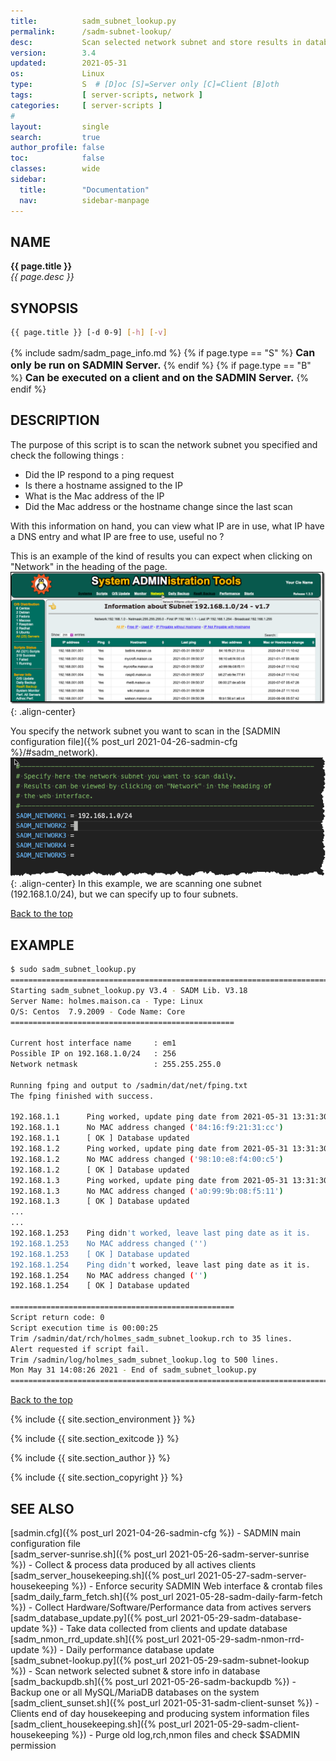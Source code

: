 ```yaml
---
title:          sadm_subnet_lookup.py 
permalink:      /sadm-subnet-lookup/
desc:           Scan selected network subnet and store results in database
version:        3.4
updated:        2021-05-31
os:             Linux
type:           S  # [D]oc [S]=Server only [C]=Client [B]oth
tags:           [ server-scripts, network ] 
categories:     [ server-scripts ] 
#
layout:         single
search:         true
author_profile: false
toc:            false
classes:        wide
sidebar:
  title:        "Documentation"
  nav:          sidebar-manpage
---
```


<a id="top_of_page"></a>



<a id="name"></a>
## NAME
**{{ page.title }}**  
*{{ page.desc }}*   



<a id="synopsis"></a>
## SYNOPSIS

```bash
{{ page.title }} [-d 0-9] [-h] [-v]
```
{% include sadm/sadm_page_info.md %}
{% if page.type == "S" %}
<font size="3"><strong>Can only be run on SADMIN Server.</strong></font>
{% endif %}
{% if page.type == "B" %}
<font size="3"><strong>Can be executed on a client and on the SADMIN Server.</strong></font>
{% endif %}




<a id="description"></a>
## DESCRIPTION
The purpose of this script is to scan the network subnet you specified and check the following things :   
- Did the IP respond to a ping request   
- Is there a hostname assigned to the IP   
- What is the Mac address of the IP   
- Did the Mac address or the hostname change since the last scan   

With this information on hand, you can view what IP are in use, what IP have a DNS entry and what IP
are free to use, useful no ?   

This is an example of the kind of results you can expect when clicking on "Network" in the heading
of the page.
![Subnet Scan Web Results](/assets/img/sadm_subnet_lookup/sadm_subnet_network_lookup_web.png){: .align-center}

You specify the network subnet you want to scan in the [SADMIN configuration file]({% post_url 2021-04-26-sadmin-cfg %}/#sadm_network).
![Subnet to scan](/assets/img/sadm_subnet_lookup/sadm_subnet_lookup_to_scan.png){: .align-center}
In this example, we are scanning one subnet (192.168.1.0/24), but we can specify up to four subnets.  
 
[Back to the top](#top_of_page)



<a id="examples"></a>
## EXAMPLE

```bash
$ sudo sadm_subnet_lookup.py 
================================================================================
Starting sadm_subnet_lookup.py V3.4 - SADM Lib. V3.18
Server Name: holmes.maison.ca - Type: Linux
O/S: Centos  7.9.2009 - Code Name: Core
==================================================
 
Current host interface name     : em1
Possible IP on 192.168.1.0/24   : 256 
Network netmask                 : 255.255.255.0

Running fping and output to /sadmin/dat/net/fping.txt
The fping finished with success.

192.168.1.1      Ping worked, update ping date from 2021-05-31 13:31:30 to 2021-05-31 14:08:13
192.168.1.1      No MAC address changed ('84:16:f9:21:31:cc')
192.168.1.1      [ OK ] Database updated
192.168.1.2      Ping worked, update ping date from 2021-05-31 13:31:30 to 2021-05-31 14:08:13
192.168.1.2      No MAC address changed ('98:10:e8:f4:00:c5')
192.168.1.2      [ OK ] Database updated
192.168.1.3      Ping worked, update ping date from 2021-05-31 13:31:30 to 2021-05-31 14:08:13
192.168.1.3      No MAC address changed ('a0:99:9b:08:f5:11')
192.168.1.3      [ OK ] Database updated
...
...
192.168.1.253    Ping didn't worked, leave last ping date as it is.
192.168.1.253    No MAC address changed ('')
192.168.1.253    [ OK ] Database updated
192.168.1.254    Ping didn't worked, leave last ping date as it is.
192.168.1.254    No MAC address changed ('')
192.168.1.254    [ OK ] Database updated
 
==================================================
Script return code: 0
Script execution time is 00:00:25
Trim /sadmin/dat/rch/holmes_sadm_subnet_lookup.rch to 35 lines.
Alert requested if script fail.
Trim /sadmin/log/holmes_sadm_subnet_lookup.log to 500 lines.
Mon May 31 14:08:26 2021 - End of sadm_subnet_lookup.py
================================================================================
```

[Back to the top](#top_of_page)


{% include {{ site.section_environment }} %}

{% include {{ site.section_exitcode    }} %}

{% include {{ site.section_author      }} %}

{% include {{ site.section_copyright   }} %}


<a id="seealso"></a>
## SEE ALSO

[sadmin.cfg]({% post_url 2021-04-26-sadmin-cfg %}) - SADMIN main configuration file   
[sadm_server-sunrise.sh]({% post_url 2021-05-26-sadm-server-sunrise %}) - Collect & process data produced by all actives clients  
[sadm_server_housekeeping.sh]({% post_url 2021-05-27-sadm-server-housekeeping %}) - Enforce security SADMIN Web interface & crontab files
[sadm_daily_farm_fetch.sh]({% post_url 2021-05-28-sadm-daily-farm-fetch %}) - Collect Hardware/Software/Performance data from actives servers   
[sadm_database_update.py]({% post_url 2021-05-29-sadm-database-update %}) - Take data collected from clients and update database    
[sadm_nmon_rrd_update.sh]({% post_url 2021-05-29-sadm-nmon-rrd-update %}) - Daily performance database update   
[sadm_subnet-lookup.py]({% post_url 2021-05-29-sadm-subnet-lookup %}) - Scan network selected subnet & store info in database  
[sadm_backupdb.sh]({% post_url 2021-05-26-sadm-backupdb %}) - Backup one or all MySQL/MariaDB databases on the system  
[sadm_client_sunset.sh]({% post_url 2021-05-31-sadm-client-sunset %}) - Clients end of day housekeeping and producing system information files  
[sadm_client_housekeeping.sh]({% post_url 2021-05-29-sadm-client-housekeeping %}) - Purge old log,rch,nmon files and check $SADMIN permission  